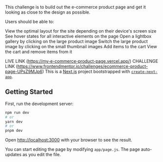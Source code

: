 This challenge is to build out the e-commerce product page and get it looking as close to the design as possible.

Users should be able to:

View the optimal layout for the site depending on their device's screen size
See hover states for all interactive elements on the page
Open a lightbox gallery by clicking on the large product image
Switch the large product image by clicking on the small thumbnail images
Add items to the cart
View the cart and remove items from it

LIVE LINK (https://my-e-commerce-product-page.vercel.app/)
CHALLENGE LINK (https://www.frontendmentor.io/challenges/ecommerce-product-page-UPsZ9MJp6)
This is a [Next.js](https://nextjs.org/) project bootstrapped with [`create-next-app`](https://github.com/vercel/next.js/tree/canary/packages/create-next-app).

## Getting Started

First, run the development server:

```bash
npm run dev
# or
yarn dev
# or
pnpm dev
```

Open [http://localhost:3000](http://localhost:3000) with your browser to see the result.

You can start editing the page by modifying `app/page.js`. The page auto-updates as you edit the file.

